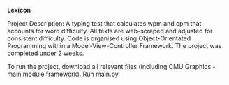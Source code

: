 **Lexicon**

Project Description:
A typing test that calculates wpm and cpm that accounts for word difficulty. All texts are web-scraped and adjusted for consistent difficulty. 
Code is organised using Object-Orientated Programming within a Model-View-Controller Framework. The project was completed under 2 weeks. 

To run the project, download all relevant files (including CMU Graphics - main module framework). Run main.py
